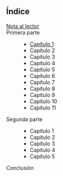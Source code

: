 <head>
      <link rel="stylesheet" href="cap1.css"/>
      <title>Sab</title>
   </head>
   <body>
      
  <h2>Índice</h2>
    <dl>
  <dt><a href="contenido/nota.md">Nota al lector</a></dt>
  <dt>Primera parte</dt>
      <dd>
            <ul>
                  <li><a href="https://gntobonb.github.io/Sab/contenido/primera_parte/cap1/cap1.html">Capítulo 1</a></li>
            <li>Capítulo 2</li>
            <li>Capítulo 3</li>
            <li>Capítulo 4</li>
            <li>Capítulo 5</li>
            <li>Capítulo 6</li>
            <li>Capítulo 7</li>
            <li>Capítulo 8</li>
            <li>Capítulo 9</li>
            <li>Capítulo 10</li>
            <li>Capítulo 11</li>
            </ul>
        </dd>
  <dt>Segunda parte</dt>
      <dd>
            <ul>
            <li>Capítulo 1</li>
            <li>Capítulo 2</li>
            <li>Capítulo 3</li>
            <li>Capítulo 4</li>
            <li>Capítulo 5</li>
            </ul>
        </dd>
  <dt>Conclusión</dt>
    </dl>
    
    
  
   </body>

